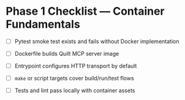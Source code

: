 <!-- markdownlint-disable MD013 -->
# Phase 1 Checklist — Container Fundamentals

- [ ] Pytest smoke test exists and fails without Docker implementation
- [ ] Dockerfile builds Quilt MCP server image
- [ ] Entrypoint configures HTTP transport by default
- [ ] `make` or script targets cover build/run/test flows
- [ ] Tests and lint pass locally with container assets

